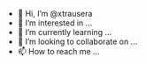 - 👋 Hi, I’m @xtrausera
- 👀 I’m interested in ...
- 🌱 I’m currently learning ...
- 💞️ I’m looking to collaborate on ...
- 📫 How to reach me ...

<!---
xtrausera/xtrausera is a ✨ special ✨ repository because its `README.md` (this file) appears on your GitHub profile.
You can click the Preview link to take a look at your changes.
--->
